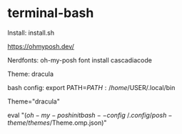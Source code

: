 # terminal-bash

Install: install.sh

https://ohmyposh.dev/

Nerdfonts: oh-my-posh font install cascadiacode

Theme: dracula

bash config:
export PATH=$PATH:/home/$USER/.local/bin

Theme="dracula"

eval "$(oh-my-posh init bash --config ~/.config/posh-theme/themes/$Theme.omp.json)"
